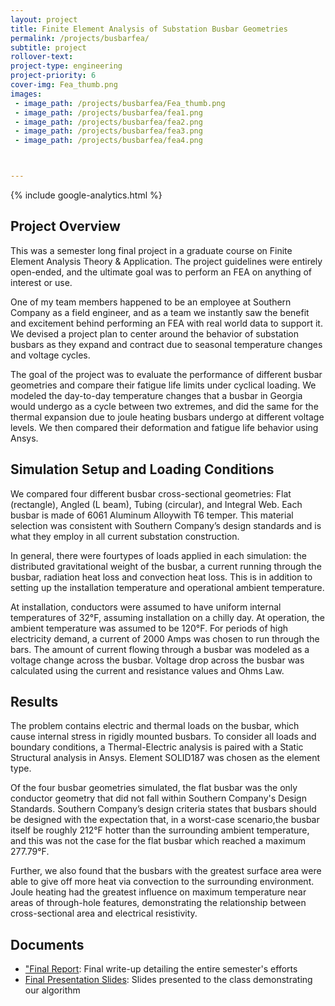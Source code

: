 ```yaml
---
layout: project
title: Finite Element Analysis of Substation Busbar Geometries
permalink: /projects/busbarfea/
subtitle: project
rollover-text: 
project-type: engineering
project-priority: 6
cover-img: Fea_thumb.png
images:
 - image_path: /projects/busbarfea/Fea_thumb.png
 - image_path: /projects/busbarfea/fea1.png
 - image_path: /projects/busbarfea/fea2.png
 - image_path: /projects/busbarfea/fea3.png
 - image_path: /projects/busbarfea/fea4.png



---
```

{% include google-analytics.html %}
## Project Overview

This was a semester long final project in a graduate course on Finite Element Analysis Theory & Application. The project guidelines were entirely open-ended, and the ultimate goal was to perform an FEA on anything of interest or use.

One of my team members happened to be an employee at Southern Company as a field engineer, and as a team we instantly saw the benefit and excitement behind performing an FEA with real world data to support it. We devised a project plan to center around the behavior of substation busbars as they expand and contract due to seasonal temperature changes and voltage cycles.

The goal of the project was to evaluate the performance of different busbar geometries and compare their fatigue life limits under cyclical loading. We modeled the day-to-day temperature changes that a busbar in Georgia would undergo as a cycle between two extremes, and did the same for the thermal expansion due to joule heating busbars undergo at different voltage levels. We then compared their deformation and fatigue life behavior using Ansys.

## Simulation Setup and Loading Conditions

We compared four different busbar cross-sectional geometries: Flat (rectangle), Angled (L beam), Tubing (circular), and Integral Web. Each busbar is made of 6061 Aluminum Alloywith T6 temper. This material selection was consistent with Southern Company’s design standards and is what they employ in all current substation construction.

In  general, there were fourtypes of loads applied in each simulation: the distributed gravitational weight of the busbar, a current running through the busbar, radiation heat loss and convection heat loss. This is in addition to setting up the installation temperature and operational ambient temperature. 

At installation, conductors were assumed to have uniform internal temperatures of 32°F, assuming installation on a chilly day. At operation, the ambient temperature was assumed to be 120°F. For periods of high electricity demand, a current of 2000 Amps was chosen to run through the bars. The amount of current flowing through a busbar was modeled as a voltage change across the busbar. Voltage drop across the busbar was calculated using the current and resistance values and Ohms Law.

## Results

The problem contains electric and thermal loads on the busbar, which cause internal stress in rigidly mounted busbars. To  consider all loads and boundary conditions, a Thermal-Electric analysis is paired with a Static Structural analysis in Ansys. Element SOLID187 was chosen as the element type.

Of the four busbar geometries simulated, the flat busbar was the only conductor geometry that did not fall within Southern Company's Design Standards. Southern Company’s design criteria states that busbars should be designed with  the  expectation  that, in a worst-case scenario,the busbar itself be roughly 212°F hotter than the surrounding ambient temperature, and this was not the case for the flat busbar which reached a maximum 277.79°F. 

Further, we also found that the busbars with the greatest surface area were able  to give off more heat via convection to the surrounding environment. Joule heating had the greatest influence on maximum temperature near areas of through-hole features, demonstrating the relationship between cross-sectional area and electrical resistivity.

## Documents

* ["Final Report](/projects/busbarfea/FEAreport.pdf): Final write-up detailing the entire semester's efforts
* [Final Presentation Slides](/projects/busbarfea/FEApres.pdf): Slides presented to the class demonstrating our algorithm


